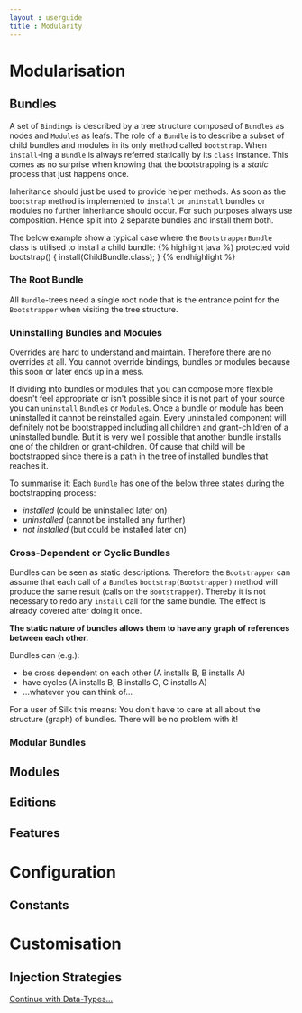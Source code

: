 ```yaml
---
layout : userguide
title : Modularity
---
```

# Modularisation

## Bundles
A set of `Bindings` is described by a tree structure composed of `Bundle`s as nodes and `Module`s as leafs. 
The role of a `Bundle` is to describe a subset of child bundles and modules in its only method called `bootstrap`. 
When `install`-ing a `Bundle` is always referred statically by its `class` instance. 
This comes as no surprise when knowing that the bootstrapping is a _static_ process that just happens once.

Inheritance should just be used to provide helper methods.
As soon as the `bootstrap` method is implemented to `install` or `uninstall` bundles or modules no further 
inheritance should occur. For such purposes always use composition. Hence split into 2 separate bundles and
install them both.

The below example show a typical case where the `BootstrapperBundle` class is utilised to install a child bundle:
{% highlight java %}
protected void bootstrap() {
	install(ChildBundle.class);
}
{% endhighlight %}

### The Root Bundle
All `Bundle`-trees need a single root node that is the entrance point for the `Bootstrapper` when visiting 
the tree structure. 

### Uninstalling Bundles and Modules
Overrides are hard to understand and maintain. Therefore there are no overrides at all. 
You cannot override bindings, bundles or modules because this soon or later ends up in a mess.

If dividing into bundles or modules that you can compose more flexible doesn't feel appropriate or isn't possible since it is not part of your source you can `uninstall` `Bundle`s or `Module`s.
Once a bundle or module has been uninstalled it cannot be reinstalled again. Every uninstalled component will definitely not be bootstrapped including all children and grant-children of a uninstalled bundle.
But it is very well possible that another bundle installs one of the children or grant-children. Of cause that child will be bootstrapped since there is a path in the tree of installed bundles that reaches it.  

To summarise it: Each `Bundle` has one of the below three states during the bootstrapping process:

* _installed_ (could be uninstalled later on)
* _uninstalled_ (cannot be installed any further)
* _not installed_ (but could be installed later on)

### Cross-Dependent or Cyclic Bundles
Bundles can be seen as static descriptions. Therefore the `Bootstrapper` can assume that each call
of a `Bundle`s `bootstrap(Bootstrapper)` method will produce the same result (calls on the `Bootstrapper`). 
Thereby it is not necessary to redo any `install` call for the same bundle. The effect is already covered after doing it once. 

**The static nature of bundles allows them to have any graph of references between each other.**

Bundles can (e.g.):

* be cross dependent on each other (A installs B, B installs A)
* have cycles (A installs B, B installs C, C installs A)
* ...whatever you can think of...

For a user of Silk this means: You don't have to care at all about the structure (graph) of bundles. There will be no problem with it!

### Modular Bundles

## Modules

## Editions

## Features

# Configuration

## Constants

# Customisation

## Injection Strategies

 <a class='next' href="data.html">Continue with Data-Types...</a>